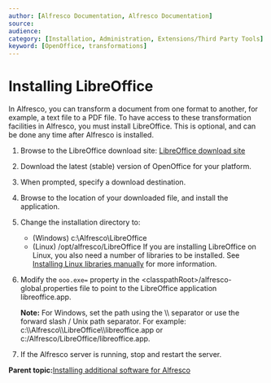 ```yaml
---
author: [Alfresco Documentation, Alfresco Documentation]
source: 
audience: 
category: [Installation, Administration, Extensions/Third Party Tools]
keyword: [OpenOffice, transformations]
---
```


# Installing LibreOffice

In Alfresco, you can transform a document from one format to another, for example, a text file to a PDF file. To have access to these transformation facilities in Alfresco, you must install LibreOffice. This is optional, and can be done any time after Alfresco is installed.

1.  Browse to the LibreOffice download site: [LibreOffice download site](https://www.libreoffice.org/download/libreoffice-fresh/)

2.  Download the latest \(stable\) version of OpenOffice for your platform.

3.  When prompted, specify a download destination.

4.  Browse to the location of your downloaded file, and install the application.

5.  Change the installation directory to:

    -   \(Windows\) c:\\Alfresco\\LibreOffice
    -   \(Linux\) /opt/alfresco/LibreOffice
    If you are installing LibreOffice on Linux, you also need a number of libraries to be installed. See [Installing Linux libraries manually](../concepts/install-lolibfiles.md) for more information.

6.  Modify the `ooo.exe=` property in the <classpathRoot\>/alfresco-global.properties file to point to the LibreOffice application libreoffice.app.

    **Note:** For Windows, set the path using the \\\\ separator or use the forward slash / Unix path separator. For example: c:\\\\Alfresco\\\\LibreOffice\\\\libreoffice.app or c:/Alfresco/LibreOffice/libreoffice.app.

7.  If the Alfresco server is running, stop and restart the server.


**Parent topic:**[Installing additional software for Alfresco](../concepts/prereq-opt-install.md)

